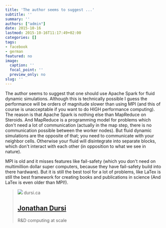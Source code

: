 ```yaml
---
title: 'The author seems to suggest ...'
subtitle: ''
summary: ''
authors: ["admin"]
date: 2015-10-16
lastmod: 2015-10-16T11:17:49+02:00
categories: []
tags:
- facebook
- german
featured: no
image:
  caption: ''
  focal_point: ''
  preview_only: no
slug: ''
---
```

The author seems to suggest that one should use Apache Spark for fluid dynamic simulations. Although this is technically possible I guess the performance will be orders of magnitude slower than using MPI (and this of course is unacceptable if you want to do HIGH performance computing). The reason is that Apache Spark is nothing else than MapReduce on Steroids. And MapReduce is a programming model for problems which don't need a lot of communication (actually in the map step, there is no communication possible between the worker nodes). But fluid dynamic simulations are the opposite of that; you need to communicate with your neighbor cells. Otherwise your fluid will disintegrate into separate blocks, which don't interact with each other (in opposition to what we see in nature).

MPI is old and it misses features like fail-safety (which you don't need on multimillion dollar super computers, because they have fail-safety build into there hardware). But it is still the best tool for a lot of problems, like LaTex is still the best framework for creating books and publications in science (And LaTex is even older than MPI!).﻿
> [![](http://www.dursi.ca)](http://www.dursi.ca/hpc-is-dying-and-mpi-is-killing-it)
> dursi.ca
> ## [Jonathan Dursi](http://www.dursi.ca/hpc-is-dying-and-mpi-is-killing-it)
>
>R&D computing at scale


